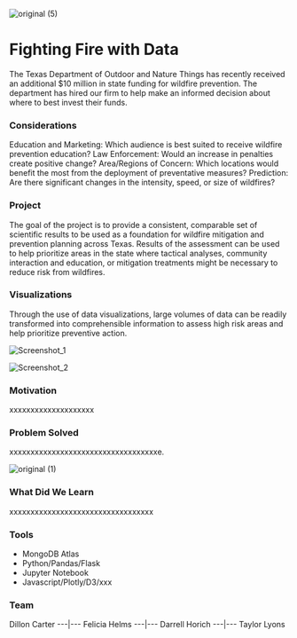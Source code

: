 
![original (5)](https://user-images.githubusercontent.com/82190357/137281034-f3a568f7-f214-44b5-b703-60793515a539.jpg)



#                                                               Fighting Fire with Data


The Texas Department of Outdoor and Nature Things has recently received an additional $10 million in state funding for wildfire prevention. The department has hired our firm to help make an informed decision about where to best invest their funds.

### Considerations
Education and Marketing: Which audience is best suited to receive wildfire prevention education?
Law Enforcement: Would an increase in penalties create positive change?
Area/Regions of Concern: Which locations would benefit the most from the deployment of preventative measures?
Prediction: Are there significant changes in the intensity, speed, or size of wildfires?

### Project
The goal of the project is to provide a consistent, comparable set of scientific results to be used as a foundation for wildfire mitigation and prevention planning across Texas. Results of the assessment can be used to help prioritize areas in the state where tactical analyses, community interaction and education, or mitigation treatments might be necessary to reduce risk from wildfires.

### Visualizations
Through the use of data visualizations, large volumes of data can be readily transformed into comprehensible information to assess high risk areas and help prioritize preventive action.

![Screenshot_1](https://user-images.githubusercontent.com/82190357/137281183-61a99571-7f9b-44b2-a7e6-bc53a48d4028.png)


![Screenshot_2](https://user-images.githubusercontent.com/82190357/137281299-81037403-39f6-4d31-bdc9-b2740cc2330a.png)


### Motivation
xxxxxxxxxxxxxxxxxxxx

### Problem Solved
xxxxxxxxxxxxxxxxxxxxxxxxxxxxxxxxxxxe.


![original (1)](https://user-images.githubusercontent.com/82190357/137281572-0335e82c-8b80-4629-ba77-f52850a4988b.jpg)

### What Did We Learn
xxxxxxxxxxxxxxxxxxxxxxxxxxxxxxxxxx

### Tools
- MongoDB Atlas
- Python/Pandas/Flask
- Jupyter Notebook
- Javascript/Plotly/D3/xxx

### Team
Dillon Carter ---|--- Felicia Helms ---|--- Darrell Horich ---|--- Taylor Lyons

